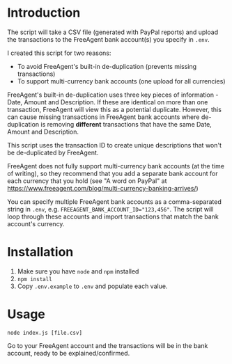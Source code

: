 # Introduction

The script will take a CSV file (generated with PayPal reports) and upload the transactions to the FreeAgent bank account(s) you specify in `.env`.

I created this script for two reasons:

- To avoid FreeAgent's built-in de-duplication (prevents missing transactions)
- To support multi-currency bank accounts (one upload for all currencies)

FreeAgent's built-in de-duplication uses three key pieces of information - Date, Amount and Description. If these are identical on more than one transaction, FreeAgent will view this as a potential duplicate. However, this can cause missing transactions in FreeAgent bank accounts where de-duplication is removing **different** transactions that have the same Date, Amount and Description.

This script uses the transaction ID to create unique descriptions that won't be de-duplicated by FreeAgent.

FreeAgent does not fully support multi-currency bank accounts (at the time of writing), so they recommend that you add a separate bank account for each currency that you hold (see "A word on PayPal" at https://www.freeagent.com/blog/multi-currency-banking-arrives/)

You can specify multiple FreeAgent bank accounts as a comma-separated string in `.env`, e.g. `FREEAGENT_BANK_ACCOUNT_ID="123,456"`. The script will loop through these accounts and import transactions that match the bank account's currency.

# Installation

1. Make sure you have `node` and `npm` installed
2. `npm install`
3. Copy `.env.example` to `.env` and populate each value.

# Usage

`node index.js [file.csv]`

Go to your FreeAgent account and the transactions will be in the bank account, ready to be explained/confirmed.
